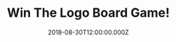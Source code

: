 ---
campaign-uuid: "c-c6bdab3f-d84d-4f73-9a8f-0d244747060a"
type: "Competition"
category: "Entertainment"
date: "2018-08-30T12:00:00.000Z"
end-date: "2018-09-30T23:59:00.000Z"
disable-form: false
is_promoted: false
has_entry_page: true
title: "Win The Logo Board Game!"
competition-description: "<p>We have in our hands the game of things you know and\
  \ love. The things that you’ve grown up with; things from your childhood and things\
  \ from today. The Logo Board Game!</p>\n<p>It taps into the knowledge we've piled\
  \ up over our lives and adds a few astonishing facts and surprises to entertain\
  \ the whole family! A totally MUST for a great night in!</p>\n"
hero-header: "Win The Logo Board Game!"
terms-confirmation: "N/A"
banner-img: "https://assets.expresslyapp.com/asset-2b8df199-b12d-455b-a350-028a0e92caaf.jpg"
logo-left-href: "aaa.nme.com"
logo-left-image: "https://assets.expresslyapp.com/asset-7e4b2002-1fcf-4950-8f24-382d654c58f3.jpg"
logo-left-title: "nme aaa"
bg-image-hero: "https://assets.expresslyapp.com/asset-d9eb44de-be63-4743-9c06-7641901297e6.jpg"
bg-image-first: "https://assets.expresslyapp.com/asset-9bb9f8bd-7cde-453f-ad38-310948541df2.jpg"
section1-content: "<p>Not just Logos, of course, but products, and packaging, and\
  \ flavours, and characters, and advertising, and the world around you. From the\
  \ High Street to your kitchen cupboards; from the car in your garage to the clothes\
  \ in your wardrobe!</p>\n<p>For 2-6 players aged 12 to Adult, Logos Board Game is\
  \ so easy to play just answer the questions to leap around the board and the first\
  \ player to answer correctly in the winning zone wins!</p>\n<p>Easy to learn and\
  \ fun to play, Logo’s the family game that you’ll return to again and again! Enter\
  \ the form below for a chance to win this amazing board game and get ready to have\
  \ endless laughs with your loved ones!</p>\n"
entry-title: "Win The Logo Board Game!"
entry-content: "<p>Enter the draw to win The Logo Board Game by completing the form\
  \ below before 23:59 on 30th of September 2018.</p>\n"
has-winner: false
prize-description: "The Logo Board Game."
special-conditions: "Multiple entries are allowed up to one every day."
country-restrictions:
- "GB"
---
